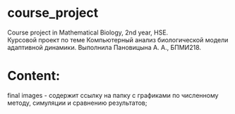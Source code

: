 # course_project
Course project in Mathematical Biology, 2nd year, HSE.  
Курсовой проект по теме Компьютерный анализ биологической модели адаптивной динамики. 
Выполнила Пановицына А. А., БПМИ218.

# Content:
final images - содержит ссылку на папку с графиками по численному методу, симуляции и сравнению результатов;

